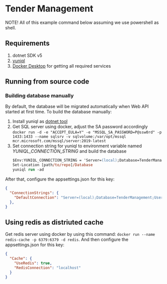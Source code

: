 # Tender Management

NOTE! 
All of this example command below assuming we use powershell as shell.

## Requirements
1. dotnet SDK v5
2. [yuniql](https://yuniql.io/docs/install-yuniql/)
3. [Docker Desktop](https://www.docker.com/products/docker-desktop) for getting all required services

## Running from source code

### Building database manually

By default, the database will be migrated automatically when Web API started at first time. To build the database manually:
1. Install yuniql as [dotnet tool](https://yuniql.io/docs/install-yuniql/#install-with-net-core-global-tool)
2. Get SQL server using docker, adjust the SA password accordingly
   `docker run -d -e "ACCEPT_EULA=Y" -e "MSSQL_SA_PASSWORD=P@ssw0rd" -p 1433:1433 --name sqlsrv -v sqlvolume:/var/opt/mssql mcr.microsoft.com/mssql/server:2019-latest`
3. Set connection string for yuniql to environment variable named _YUNIQL_CONNECTION_STRING_ and build the database
   ```ps
   $Env:YUNIQL_CONNECTION_STRING = 'Server=(local);Database=TenderManagement;User Id=sa;Password=P@ssw0rd'
   Set-Location [path/to/repo]/Database
   yuniql run -ad
   ```
After that, configure the appsettings.json for this key:
```json
{
  "ConnectionStrings": {
    "DefaultConnection": "Server=(local);Database=TenderManagement;User ID=sa;Password=P@ssw0rd;MultipleActiveResultSets=true;"
  },
}
```

## Using redis as distriuted cache

Get redis server using docker by using this command: `docker run --name redis-cache -p 6379:6379 -d redis`. And then configure the appsettings.json for this key:
```json
{
  "Cache": {
    "UseRedis": true,
    "RedisConnection": "localhost"
  }
}
```
